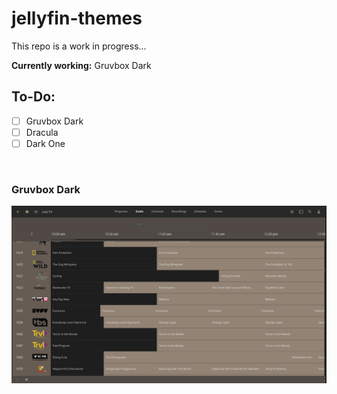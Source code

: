 # jellyfin-themes

This repo is a work in progress...

**Currently working:** Gruvbox Dark

## To-Do:

- [ ] Gruvbox Dark
- [ ] Dracula
- [ ] Dark One

<br>

### Gruvbox Dark
![Gruvbox-Dark](./examples/gruv-dark.png)
